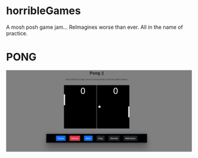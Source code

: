# horribleGames
A mosh posh game jam... ReImagines worse than ever. All in the name of practice. 

# PONG

![Alt text](/pongImg.png?raw=true "Optional Title")
